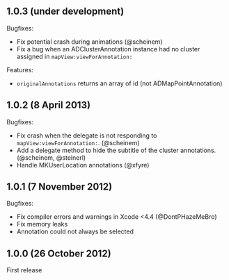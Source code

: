 ## 1.0.3 (under development)

Bugfixes:

  - Fix potential crash during animations (@scheinem)
  - Fix a bug when an ADClusterAnnotation instance had no cluster assigned in `mapView:viewForAnnotation:`

Features:

  - `originalAnnotations` returns an array of id<MKAnnotation> (not ADMapPointAnnotation)

## 1.0.2 (8 April 2013)

Bugfixes:

  - Fix crash when the delegate is not responding to `mapView:viewForAnnotation:`. (@scheinem)
  - Add a delegate method to hide the subtitle of the cluster annotations.  (@scheinem, @steinerl)
  - Handle MKUserLocation annotations (@xfyre)

## 1.0.1 (7 November 2012)

Bugfixes:

  - Fix compiler errors and warnings in Xcode <4.4 (@DontPHazeMeBro)
  - Fix memory leaks
  - Annotation could not always be selected

## 1.0.0 (26 October 2012)

First release